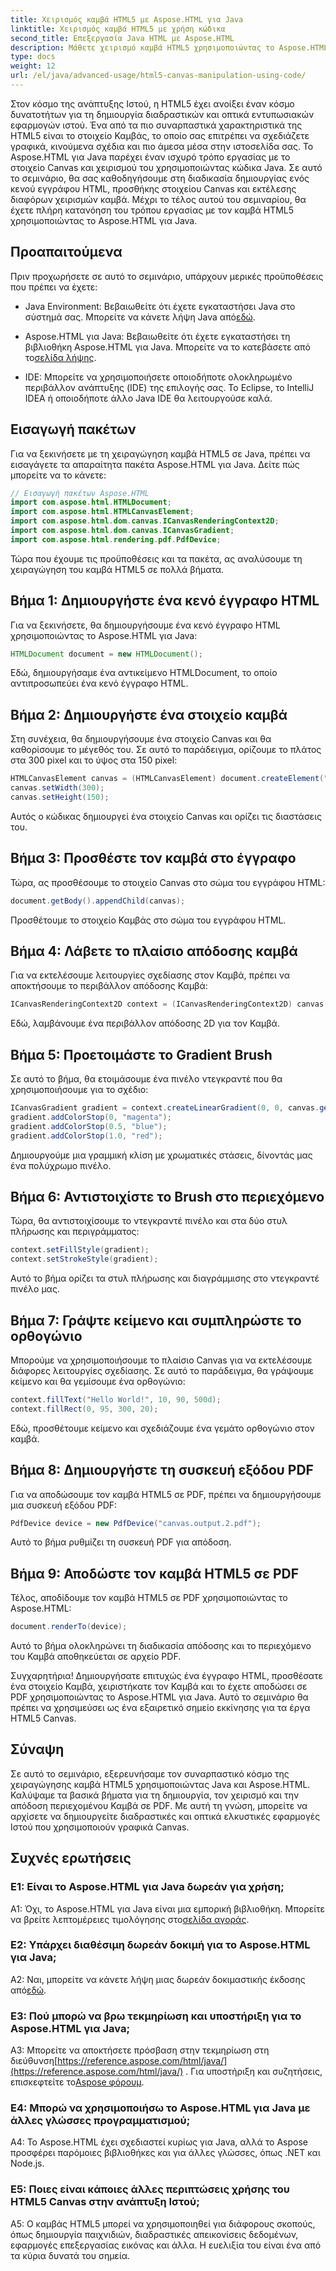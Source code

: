 ```yaml
---
title: Χειρισμός καμβά HTML5 με Aspose.HTML για Java
linktitle: Χειρισμός καμβά HTML5 με χρήση κώδικα
second_title: Επεξεργασία Java HTML με Aspose.HTML
description: Μάθετε χειρισμό καμβά HTML5 χρησιμοποιώντας το Aspose.HTML για Java. Δημιουργήστε διαδραστικά γραφικά με καθοδήγηση βήμα προς βήμα.
type: docs
weight: 12
url: /el/java/advanced-usage/html5-canvas-manipulation-using-code/
---
```

Στον κόσμο της ανάπτυξης Ιστού, η HTML5 έχει ανοίξει έναν κόσμο δυνατοτήτων για τη δημιουργία διαδραστικών και οπτικά εντυπωσιακών εφαρμογών ιστού. Ένα από τα πιο συναρπαστικά χαρακτηριστικά της HTML5 είναι το στοιχείο Καμβάς, το οποίο σας επιτρέπει να σχεδιάζετε γραφικά, κινούμενα σχέδια και πιο άμεσα μέσα στην ιστοσελίδα σας. Το Aspose.HTML για Java παρέχει έναν ισχυρό τρόπο εργασίας με το στοιχείο Canvas και χειρισμού του χρησιμοποιώντας κώδικα Java. Σε αυτό το σεμινάριο, θα σας καθοδηγήσουμε στη διαδικασία δημιουργίας ενός κενού εγγράφου HTML, προσθήκης στοιχείου Canvas και εκτέλεσης διαφόρων χειρισμών καμβά. Μέχρι το τέλος αυτού του σεμιναρίου, θα έχετε πλήρη κατανόηση του τρόπου εργασίας με τον καμβά HTML5 χρησιμοποιώντας το Aspose.HTML για Java.

## Προαπαιτούμενα

Πριν προχωρήσετε σε αυτό το σεμινάριο, υπάρχουν μερικές προϋποθέσεις που πρέπει να έχετε:

-  Java Environment: Βεβαιωθείτε ότι έχετε εγκαταστήσει Java στο σύστημά σας. Μπορείτε να κάνετε λήψη Java από[εδώ](https://www.java.com/download/).

-  Aspose.HTML για Java: Βεβαιωθείτε ότι έχετε εγκαταστήσει τη βιβλιοθήκη Aspose.HTML για Java. Μπορείτε να το κατεβάσετε από το[σελίδα λήψης](https://releases.aspose.com/html/java/).

- IDE: Μπορείτε να χρησιμοποιήσετε οποιοδήποτε ολοκληρωμένο περιβάλλον ανάπτυξης (IDE) της επιλογής σας. Το Eclipse, το IntelliJ IDEA ή οποιοδήποτε άλλο Java IDE θα λειτουργούσε καλά.

## Εισαγωγή πακέτων

Για να ξεκινήσετε με τη χειραγώγηση καμβά HTML5 σε Java, πρέπει να εισαγάγετε τα απαραίτητα πακέτα Aspose.HTML για Java. Δείτε πώς μπορείτε να το κάνετε:

```java
// Εισαγωγή πακέτων Aspose.HTML
import com.aspose.html.HTMLDocument;
import com.aspose.html.HTMLCanvasElement;
import com.aspose.html.dom.canvas.ICanvasRenderingContext2D;
import com.aspose.html.dom.canvas.ICanvasGradient;
import com.aspose.html.rendering.pdf.PdfDevice;
```

Τώρα που έχουμε τις προϋποθέσεις και τα πακέτα, ας αναλύσουμε τη χειραγώγηση του καμβά HTML5 σε πολλά βήματα.

## Βήμα 1: Δημιουργήστε ένα κενό έγγραφο HTML

Για να ξεκινήσετε, θα δημιουργήσουμε ένα κενό έγγραφο HTML χρησιμοποιώντας το Aspose.HTML για Java:

```java
HTMLDocument document = new HTMLDocument();
```

Εδώ, δημιουργήσαμε ένα αντικείμενο HTMLDocument, το οποίο αντιπροσωπεύει ένα κενό έγγραφο HTML.

## Βήμα 2: Δημιουργήστε ένα στοιχείο καμβά

Στη συνέχεια, θα δημιουργήσουμε ένα στοιχείο Canvas και θα καθορίσουμε το μέγεθός του. Σε αυτό το παράδειγμα, ορίζουμε το πλάτος στα 300 pixel και το ύψος στα 150 pixel:

```java
HTMLCanvasElement canvas = (HTMLCanvasElement) document.createElement("canvas");
canvas.setWidth(300);
canvas.setHeight(150);
```

Αυτός ο κώδικας δημιουργεί ένα στοιχείο Canvas και ορίζει τις διαστάσεις του.

## Βήμα 3: Προσθέστε τον καμβά στο έγγραφο

Τώρα, ας προσθέσουμε το στοιχείο Canvas στο σώμα του εγγράφου HTML:

```java
document.getBody().appendChild(canvas);
```

Προσθέτουμε το στοιχείο Καμβάς στο σώμα του εγγράφου HTML.

## Βήμα 4: Λάβετε το πλαίσιο απόδοσης καμβά

Για να εκτελέσουμε λειτουργίες σχεδίασης στον Καμβά, πρέπει να αποκτήσουμε το περιβάλλον απόδοσης Καμβά:

```java
ICanvasRenderingContext2D context = (ICanvasRenderingContext2D) canvas.getContext("2d");
```

Εδώ, λαμβάνουμε ένα περιβάλλον απόδοσης 2D για τον Καμβά.

## Βήμα 5: Προετοιμάστε το Gradient Brush

Σε αυτό το βήμα, θα ετοιμάσουμε ένα πινέλο ντεγκραντέ που θα χρησιμοποιήσουμε για το σχέδιο:

```java
ICanvasGradient gradient = context.createLinearGradient(0, 0, canvas.getWidth(), 0);
gradient.addColorStop(0, "magenta");
gradient.addColorStop(0.5, "blue");
gradient.addColorStop(1.0, "red");
```

Δημιουργούμε μια γραμμική κλίση με χρωματικές στάσεις, δίνοντάς μας ένα πολύχρωμο πινέλο.

## Βήμα 6: Αντιστοιχίστε το Brush στο περιεχόμενο

Τώρα, θα αντιστοιχίσουμε το ντεγκραντέ πινέλο και στα δύο στυλ πλήρωσης και περιγράμματος:

```java
context.setFillStyle(gradient);
context.setStrokeStyle(gradient);
```

Αυτό το βήμα ορίζει τα στυλ πλήρωσης και διαγράμμισης στο ντεγκραντέ πινέλο μας.

## Βήμα 7: Γράψτε κείμενο και συμπληρώστε το ορθογώνιο

Μπορούμε να χρησιμοποιήσουμε το πλαίσιο Canvas για να εκτελέσουμε διάφορες λειτουργίες σχεδίασης. Σε αυτό το παράδειγμα, θα γράψουμε κείμενο και θα γεμίσουμε ένα ορθογώνιο:

```java
context.fillText("Hello World!", 10, 90, 500d);
context.fillRect(0, 95, 300, 20);
```

Εδώ, προσθέτουμε κείμενο και σχεδιάζουμε ένα γεμάτο ορθογώνιο στον καμβά.

## Βήμα 8: Δημιουργήστε τη συσκευή εξόδου PDF

Για να αποδώσουμε τον καμβά HTML5 σε PDF, πρέπει να δημιουργήσουμε μια συσκευή εξόδου PDF:

```java
PdfDevice device = new PdfDevice("canvas.output.2.pdf");
```

Αυτό το βήμα ρυθμίζει τη συσκευή PDF για απόδοση.

## Βήμα 9: Αποδώστε τον καμβά HTML5 σε PDF

Τέλος, αποδίδουμε τον καμβά HTML5 σε PDF χρησιμοποιώντας το Aspose.HTML:

```java
document.renderTo(device);
```

Αυτό το βήμα ολοκληρώνει τη διαδικασία απόδοσης και το περιεχόμενο του Καμβά αποθηκεύεται σε αρχείο PDF.

Συγχαρητήρια! Δημιουργήσατε επιτυχώς ένα έγγραφο HTML, προσθέσατε ένα στοιχείο Καμβά, χειριστήκατε τον Καμβά και το έχετε αποδώσει σε PDF χρησιμοποιώντας το Aspose.HTML για Java. Αυτό το σεμινάριο θα πρέπει να χρησιμεύσει ως ένα εξαιρετικό σημείο εκκίνησης για τα έργα HTML5 Canvas.

## Σύναψη

Σε αυτό το σεμινάριο, εξερευνήσαμε τον συναρπαστικό κόσμο της χειραγώγησης καμβά HTML5 χρησιμοποιώντας Java και Aspose.HTML. Καλύψαμε τα βασικά βήματα για τη δημιουργία, τον χειρισμό και την απόδοση περιεχομένου Καμβά σε PDF. Με αυτή τη γνώση, μπορείτε να αρχίσετε να δημιουργείτε διαδραστικές και οπτικά ελκυστικές εφαρμογές Ιστού που χρησιμοποιούν γραφικά Canvas.

## Συχνές ερωτήσεις

### Ε1: Είναι το Aspose.HTML για Java δωρεάν για χρήση;

 A1: Όχι, το Aspose.HTML για Java είναι μια εμπορική βιβλιοθήκη. Μπορείτε να βρείτε λεπτομέρειες τιμολόγησης στο[σελίδα αγοράς](https://purchase.aspose.com/buy).

### Ε2: Υπάρχει διαθέσιμη δωρεάν δοκιμή για το Aspose.HTML για Java;

 A2: Ναι, μπορείτε να κάνετε λήψη μιας δωρεάν δοκιμαστικής έκδοσης από[εδώ](https://releases.aspose.com/).

### Ε3: Πού μπορώ να βρω τεκμηρίωση και υποστήριξη για το Aspose.HTML για Java;

 A3: Μπορείτε να αποκτήσετε πρόσβαση στην τεκμηρίωση στη διεύθυνση[https://reference.aspose.com/html/java/](https://reference.aspose.com/html/java/) . Για υποστήριξη και συζητήσεις, επισκεφτείτε το[Aspose φόρουμ](https://forum.aspose.com/).

### Ε4: Μπορώ να χρησιμοποιήσω το Aspose.HTML για Java με άλλες γλώσσες προγραμματισμού;

A4: Το Aspose.HTML έχει σχεδιαστεί κυρίως για Java, αλλά το Aspose προσφέρει παρόμοιες βιβλιοθήκες και για άλλες γλώσσες, όπως .NET και Node.js.

### Ε5: Ποιες είναι κάποιες άλλες περιπτώσεις χρήσης του HTML5 Canvas στην ανάπτυξη Ιστού;

A5: Ο καμβάς HTML5 μπορεί να χρησιμοποιηθεί για διάφορους σκοπούς, όπως δημιουργία παιχνιδιών, διαδραστικές απεικονίσεις δεδομένων, εφαρμογές επεξεργασίας εικόνας και άλλα. Η ευελιξία του είναι ένα από τα κύρια δυνατά του σημεία.
